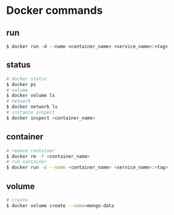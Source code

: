 # Docker commands

## run

```
$ docker run -d --name <container_name> <service_name>:<tag>
```

## status

```sh
# docker status
$ docker ps
# volume
$ docker volume ls
# network
$ docker network ls
# instance inspect
$ docker inspect <container_name>
```

## container

```sh
# remove container
$ docker rm -f <container_name>
# run container
$ docker run -d --name <container_name> <service_name>:<tag>

```

## volume

```sh
# create
$ docker volume create --name=mongo-data
```

